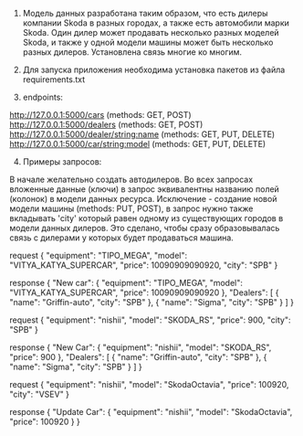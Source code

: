 1) Модель данных разработана таким образом, что есть дилеры компании Skoda в разных городах, а также есть автомобили марки Skoda. Один дилер может продавать несколько разных моделей Skoda, и также у одной модели машины может быть несколько разных дилеров. Установлена связь многие ко многим.

2) Для запуска приложения необходима установка пакетов из файла requirements.txt

3) endpoints:

http://127.0.0.1:5000/cars (methods: GET, POST)
http://127.0.0.1:5000/dealers (methods: GET, POST)      
http://127.0.0.1:5000/dealer/<string:name> (methods: GET, PUT, DELETE)
http://127.0.0.1:5000/car/<string:model> (methods: GET, PUT, DELETE)

4) Примеры запросов:

В начале желательно создать автодилеров.
Во всех запросах вложенные данные (ключи) в запрос эквивалентны названию полей (колонок) в модели данных ресурса.
Исключение - создание новой модели машины (methods: PUT, POST), в запрос нужно также вкладывать 'city' который равен одному из существующих городов в модели данных дилеров. Это сделано, чтобы сразу образовывалась связь с дилерами у которых будет продаваться машина.

<!-- -POST http://127.0.0.1:5000/cars/VITYA_KATYA_SUPERCAR (добавление несуществующей машины) -->
request
{
    "equipment": "TIPO_MEGA",
    "model": "VITYA_KATYA_SUPERCAR",
    "price": 10090909090920,
    "city": "SPB"
}

response
{
    "New car": {
        "equipment": "TIPO_MEGA",
        "model": "VITYA_KATYA_SUPERCAR",
        "price": 10090909090920
    },
    "Dealers": [
        {
            "name": "Griffin-auto",
            "city": "SPB"
        },
        {
            "name": "Sigma",
            "city": "SPB"
        }
    ]
}

<!-- -PUT http://127.0.0.1:5000/car/SKODA_RS (добавление несуществующей машины) -->
 
 request
 {
    "equipment": "nishii",
    "model": "SKODA_RS",
    "price": 900,
    "city": "SPB"
}

response
{
    "New Car": {
        "equipment": "nishii",
        "model": "SKODA_RS",
        "price": 900
    },
    "Dealers": [
        {
            "name": "Griffin-auto",
            "city": "SPB"
        },
        {
            "name": "Sigma",
            "city": "SPB"
        }
    ]
}

<!-- -PUT http://127.0.0.1:5000/car/"SkodaOctavia (обновление данных по машине) -->

request
{
    "equipment": "nishii",
    "model": "SkodaOctavia",
    "price": 100920,
    "city": "VSEV"
}

response
{
    "Update Car": {
        "equipment": "nishii",
        "model": "SkodaOctavia",
        "price": 100920
    }
}